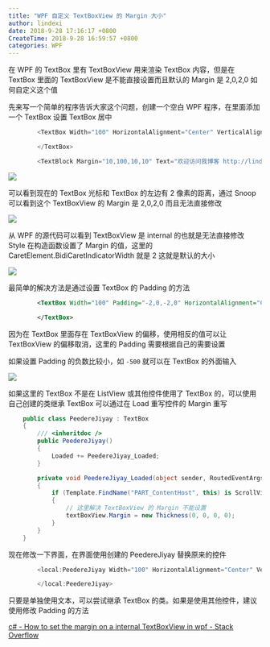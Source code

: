 ```yaml
---
title: "WPF 自定义 TextBoxView 的 Margin 大小"
author: lindexi
date: 2018-9-28 17:16:17 +0800
CreateTime: 2018-9-28 16:59:57 +0800
categories: WPF
---
```


在 WPF 的 TextBox 里有 TextBoxView 用来渲染 TextBox 内容，但是在 TextBox 里面的 TextBoxView 是不能直接设置而且默认的 Margin 是 2,0,2,0 如何自定义这个值

<!--more-->


<!-- csdn -->

先来写一个简单的程序告诉大家这个问题，创建一个空白 WPF 程序，在里面添加一个 TextBox 设置 TextBox 居中

```csharp
        <TextBox Width="100" HorizontalAlignment="Center" VerticalAlignment="Center">

        </TextBox>

        <TextBlock Margin="10,100,10,10" Text="欢迎访问我博客 http://lindexi.gitee.io 里面有很多 UWP 博客" HorizontalAlignment="Center" VerticalAlignment="Center"></TextBlock>
```

<!-- ![](image/WPF 自定义 TextBoxView 的 Margin 大小/WPF 自定义 TextBoxView 的 Margin 大小0.png) -->

![](http://image.acmx.xyz/lindexi%2F20189281732248)

可以看到现在的 TextBox 光标和 TextBox 的左边有 2 像素的距离，通过 Snoop 可以看到这个 TextBoxView 的 Margin 是 2,0,2,0 而且无法直接修改

<!-- ![](image/WPF 自定义 TextBoxView 的 Margin 大小/WPF 自定义 TextBoxView 的 Margin 大小1.png) -->

![](https://i.loli.net/2018/09/28/5badeeb13f5a4.jpg)

从 WPF 的源代码可以看到 TextBoxView 是 internal 的也就是无法直接修改 Style 在构造函数设置了 Margin 的值，这里的 CaretElement.BidiCaretIndicatorWidth 就是 2 这就是默认的大小

<!-- ![](image/WPF 自定义 TextBoxView 的 Margin 大小/WPF 自定义 TextBoxView 的 Margin 大小2.png) -->

![](http://image.acmx.xyz/lindexi%2F201892817550902)

最简单的解决方法是通过设置 TextBox 的 Padding 的方法

```xml
        <TextBox Width="100" Padding="-2,0,-2,0" HorizontalAlignment="Center" VerticalAlignment="Center">

        </TextBox>
```

因为在 TextBox 里面存在 TextBoxView 的偏移，使用相反的值可以让 TextBoxView 的偏移取消，这里的 Padding 需要根据自己的需要设置

如果设置 Padding 的负数比较小，如 `-500` 就可以在 TextBox 的外面输入

<!-- ![](image/WPF 自定义 TextBoxView 的 Margin 大小/WPF 自定义 TextBoxView 的 Margin 大小3.png) -->

![](http://image.acmx.xyz/lindexi%2F201892817945496)

如果这里的 TextBox 不是在 ListView 或其他控件使用了 TextBox 的，可以使用自己创建的类继承 TextBox 可以通过在 Load 重写控件的 Margin 重写

```csharp
    public class PeedereJiyay : TextBox
    {
        /// <inheritdoc />
        public PeedereJiyay()
        {
            Loaded += PeedereJiyay_Loaded;
        }

        private void PeedereJiyay_Loaded(object sender, RoutedEventArgs e)
        {
            if (Template.FindName("PART_ContentHost", this) is ScrollViewer contentHost && contentHost.Content != null && contentHost.Content is FrameworkElement textBoxView)
            {
            	// 这里解决 TextBoxView 的 Margin 不能设置
                textBoxView.Margin = new Thickness(0, 0, 0, 0);
            }
        }
    }
```

现在修改一下界面，在界面使用创建的 PeedereJiyay 替换原来的控件

```csharp
        <local:PeedereJiyay Width="100" HorizontalAlignment="Center" VerticalAlignment="Center">

        </local:PeedereJiyay>
```

只要是单独使用文本，可以尝试继承 TextBox 的类。如果是使用其他控件，建议使用修改 Padding 的方法

[c# - How to set the margin on a internal TextBoxView in wpf - Stack Overflow](https://stackoverflow.com/questions/19979523/how-to-set-the-margin-on-a-internal-textboxview-in-wpf )

